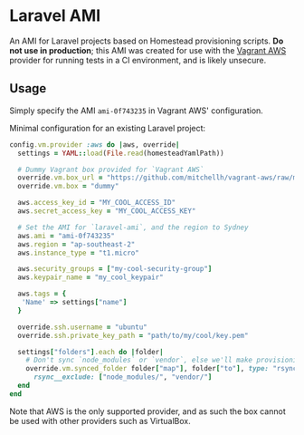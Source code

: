 Laravel AMI
===========

An AMI for Laravel projects based on Homestead provisioning scripts. __Do not use in production__; this AMI was created for use with the [Vagrant AWS](https://github.com/mitchellh/vagrant-aws) provider for running tests in a CI environment, and is likely unsecure.

Usage
-----

Simply specify the AMI `ami-0f743235` in Vagrant AWS' configuration.

Minimal configuration for an existing Laravel project:

```ruby
config.vm.provider :aws do |aws, override|
  settings = YAML::load(File.read(homesteadYamlPath))

  # Dummy Vagrant box provided for `Vagrant AWS`
  override.vm.box_url = "https://github.com/mitchellh/vagrant-aws/raw/master/dummy.box"
  override.vm.box = "dummy"

  aws.access_key_id = "MY_COOL_ACCESS_ID"
  aws.secret_access_key = "MY_COOL_ACCESS_KEY"

  # Set the AMI for `laravel-ami`, and the region to Sydney
  aws.ami = "ami-0f743235"
  aws.region = "ap-southeast-2"
  aws.instance_type = "t1.micro"

  aws.security_groups = ["my-cool-security-group"]
  aws.keypair_name = "my_cool_keypair"

  aws.tags = {
   'Name' => settings["name"]
  }

  override.ssh.username = "ubuntu"
  override.ssh.private_key_path = "path/to/my/cool/key.pem"

  settings["folders"].each do |folder|
    # Don't sync `node_modules` or `vendor`, else we'll make provisioning super slow
    override.vm.synced_folder folder["map"], folder["to"], type: "rsync",
      rsync__exclude: ["node_modules/", "vendor/"]
  end
end
```

Note that AWS is the only supported provider, and as such the box cannot be used with other providers such as VirtualBox.
